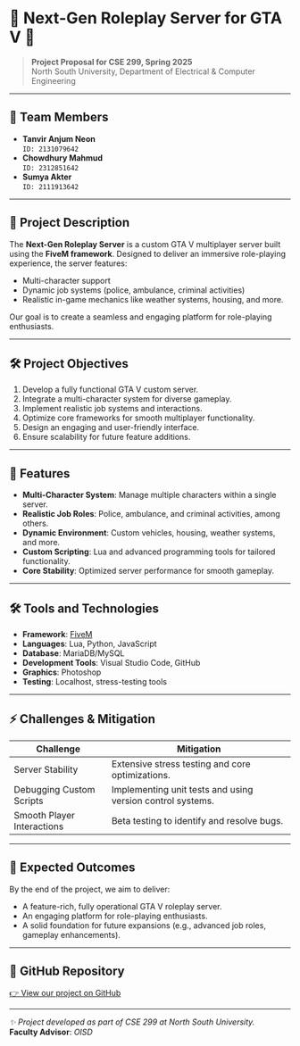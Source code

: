 # 🌟 Next-Gen Roleplay Server for GTA V 🌟

> **Project Proposal for CSE 299, Spring 2025**  
> North South University, Department of Electrical & Computer Engineering  

---

## 👥 Team Members
- **Tanvir Anjum Neon**  
  `ID: 2131079642`
- **Chowdhury Mahmud**  
  `ID: 2312851642`
- **Sumya Akter**  
  `ID: 2111913642`

---

## 🎯 Project Description
The **Next-Gen Roleplay Server** is a custom GTA V multiplayer server built using the **FiveM framework**. Designed to deliver an immersive role-playing experience, the server features:
- Multi-character support
- Dynamic job systems (police, ambulance, criminal activities)
- Realistic in-game mechanics like weather systems, housing, and more.

Our goal is to create a seamless and engaging platform for role-playing enthusiasts.

---

## 🛠️ Project Objectives
1. Develop a fully functional GTA V custom server.
2. Integrate a multi-character system for diverse gameplay.
3. Implement realistic job systems and interactions.
4. Optimize core frameworks for smooth multiplayer functionality.
5. Design an engaging and user-friendly interface.
6. Ensure scalability for future feature additions.

---

## 🚀 Features
- **Multi-Character System**: Manage multiple characters within a single server.
- **Realistic Job Roles**: Police, ambulance, and criminal activities, among others.
- **Dynamic Environment**: Custom vehicles, housing, weather systems, and more.
- **Custom Scripting**: Lua and advanced programming tools for tailored functionality.
- **Core Stability**: Optimized server performance for smooth gameplay.

---

## 🛠️ Tools and Technologies
- **Framework**: [FiveM](https://fivem.net/)  
- **Languages**: Lua, Python, JavaScript  
- **Database**: MariaDB/MySQL  
- **Development Tools**: Visual Studio Code, GitHub  
- **Graphics**: Photoshop  
- **Testing**: Localhost, stress-testing tools  

---

## ⚡ Challenges & Mitigation
| **Challenge**                | **Mitigation**                                                     |
|-------------------------------|--------------------------------------------------------------------|
| Server Stability             | Extensive stress testing and core optimizations.                  |
| Debugging Custom Scripts     | Implementing unit tests and using version control systems.        |
| Smooth Player Interactions   | Beta testing to identify and resolve bugs.                        |

---

## 🎯 Expected Outcomes
By the end of the project, we aim to deliver:
- A feature-rich, fully operational GTA V roleplay server.
- An engaging platform for role-playing enthusiasts.
- A solid foundation for future expansions (e.g., advanced job roles, gameplay enhancements).

---

## 📂 GitHub Repository
[👉 View our project on GitHub](https://github.com/Mr-Dx-Developer/CSE299_Project_Next-Gen_RP)

---

_✨ Project developed as part of CSE 299 at North South University._  
**Faculty Advisor**: *OISD*  
